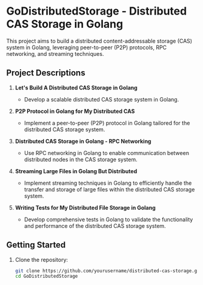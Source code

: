 # GoDistributedStorage - Distributed CAS Storage in Golang

This project aims to build a distributed content-addressable storage (CAS) system in Golang, leveraging peer-to-peer (P2P) protocols, RPC networking, and streaming techniques.

## Project Descriptions

1. **Let's Build A Distributed CAS Storage in Golang**
   - Develop a scalable distributed CAS storage system in Golang.
   
2. **P2P Protocol in Golang for My Distributed CAS**
   - Implement a peer-to-peer (P2P) protocol in Golang tailored for the distributed CAS storage system.

3. **Distributed CAS Storage in Golang - RPC Networking**
   - Use RPC networking in Golang to enable communication between distributed nodes in the CAS storage system.

4. **Streaming Large Files in Golang But Distributed**
   - Implement streaming techniques in Golang to efficiently handle the transfer and storage of large files within the distributed CAS storage system.

5. **Writing Tests for My Distributed File Storage in Golang**
   - Develop comprehensive tests in Golang to validate the functionality and performance of the distributed CAS storage system.

## Getting Started

1. Clone the repository:

   ```bash
   git clone https://github.com/yourusername/distributed-cas-storage.git
   cd GoDistributedStorage

